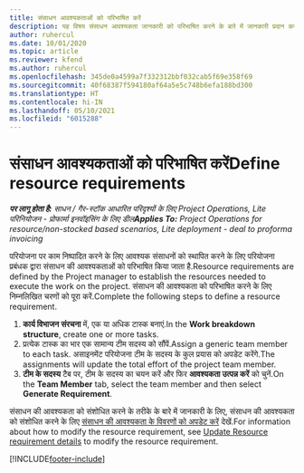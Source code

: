 ```yaml
---
title: संसाधन आवश्यकताओं को परिभाषित करें
description: यह विषय संसाधन आवश्यकता जानकारी को परिभाषित करने के बारे में जानकारी प्रदान करता है.
author: ruhercul
ms.date: 10/01/2020
ms.topic: article
ms.reviewer: kfend
ms.author: ruhercul
ms.openlocfilehash: 345de0a4599a7f332312bbf032cab5f69e358f69
ms.sourcegitcommit: 40f68387f594180af64a5e5c748b6efa188bd300
ms.translationtype: HT
ms.contentlocale: hi-IN
ms.lasthandoff: 05/10/2021
ms.locfileid: "6015288"
---
```

# <a name="define-resource-requirements"></a><span data-ttu-id="60a00-103">संसाधन आवश्यकताओं को परिभाषित करें</span><span class="sxs-lookup"><span data-stu-id="60a00-103">Define resource requirements</span></span>

<span data-ttu-id="60a00-104">_**पर लागू होता है:** साधन / गैर-स्टॉक आधारित परिदृश्यों के लिए Project Operations, Lite परिनियोजन - प्रोफार्मा इनवॉइसिंग के लिए डील_</span><span class="sxs-lookup"><span data-stu-id="60a00-104">_**Applies To:** Project Operations for resource/non-stocked based scenarios, Lite deployment - deal to proforma invoicing_</span></span>

<span data-ttu-id="60a00-105">परियोजना पर काम निष्पादित करने के लिए आवश्यक संसाधनों को स्थापित करने के लिए परियोजना प्रबंधक द्वारा संसाधन की आवश्यकताओं को परिभाषित किया जाता है.</span><span class="sxs-lookup"><span data-stu-id="60a00-105">Resource requirements are defined by the Project manager to establish the resources needed to execute the work on the project.</span></span> <span data-ttu-id="60a00-106">संसाधन की आवश्यकता को परिभाषित करने के लिए निम्नलिखित चरणों को पूरा करें.</span><span class="sxs-lookup"><span data-stu-id="60a00-106">Complete the following steps to define a resource requirement.</span></span>

1.  <span data-ttu-id="60a00-107">**कार्य विभाजन संरचना** में, एक या अधिक टास्क बनाएं.</span><span class="sxs-lookup"><span data-stu-id="60a00-107">In the **Work breakdown structure**, create one or more tasks.</span></span>
2.  <span data-ttu-id="60a00-108">प्रत्येक टास्क का भार एक सामान्य टीम सदस्य को सौंपें.</span><span class="sxs-lookup"><span data-stu-id="60a00-108">Assign a generic team member to each task.</span></span> <span data-ttu-id="60a00-109">असाइनमेंट परियोजना टीम के सदस्य के कुल प्रयास को अपडेट करेंगे.</span><span class="sxs-lookup"><span data-stu-id="60a00-109">The assignments will update the total effort of the project team member.</span></span>
3.  <span data-ttu-id="60a00-110">**टीम के सदस्य** टैब पर, टीम के सदस्य का चयन करें और फिर **आवश्यकता उत्पन्न करें** को चुनें.</span><span class="sxs-lookup"><span data-stu-id="60a00-110">On the **Team Member** tab, select the team member and then select **Generate Requirement**.</span></span>

<span data-ttu-id="60a00-111">संसाधन की आवश्यकता को संशोधित करने के तरीके के बारे में जानकारी के लिए, संसाधन की आवश्यकता को संशोधित करने के लिए [संसाधन की आवश्यकता के विवरणों को अपडेट करें](define-resource-requirements.md) देखें.</span><span class="sxs-lookup"><span data-stu-id="60a00-111">For information about how to modify the resource requirement, see [Update Resource requirement details](define-resource-requirements.md) to modify the resource requirement.</span></span>

[!INCLUDE[footer-include](../includes/footer-banner.md)]